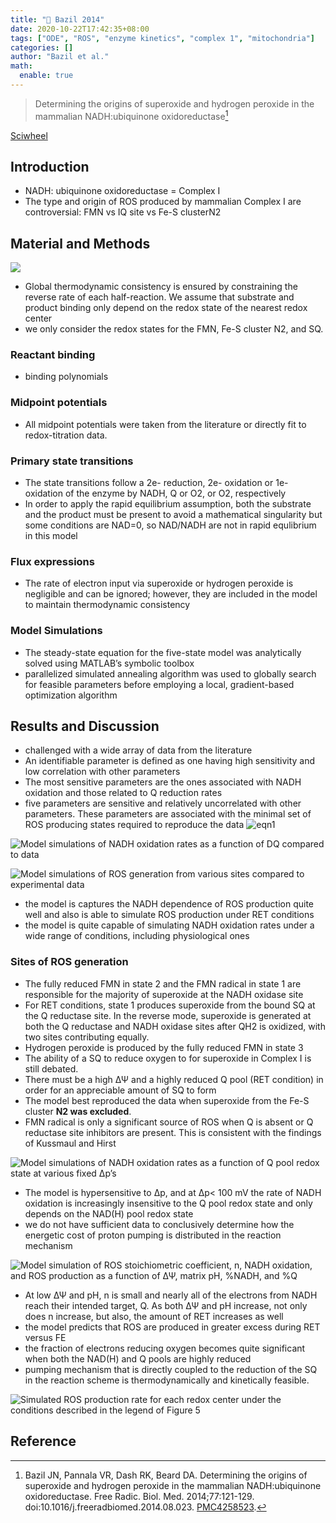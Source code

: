 ```yaml
---
title: "📒 Bazil 2014"
date: 2020-10-22T17:42:35+08:00
tags: ["ODE", "ROS", "enzyme kinetics", "complex 1", "mitochondria"]
categories: []
author: "Bazil et al."
math:
  enable: true
---
```


> Determining the origins of superoxide and hydrogen peroxide in the mammalian NADH:ubiquinone oxidoreductase[^Bazil2014]

[Sciwheel](https://sciwheel.com/work/#/items/5916864)

<!--more-->

## Introduction
* NADH: ubiquinone oxidoreductase = Complex I
* The type and origin of ROS produced by mammalian Complex I are controversial: FMN vs IQ site vs Fe-S clusterN2

## Material and Methods
![](https://www.ncbi.nlm.nih.gov/pmc/articles/PMC4258523/bin/nihms628859f1.jpg)
* Global thermodynamic consistency is ensured by constraining the reverse rate of each half-reaction. We assume that substrate and product binding only depend on the redox state of the nearest redox center
* we only consider the redox states for the FMN, Fe-S cluster N2, and SQ.
### Reactant binding
* binding polynomials

### Midpoint potentials
* All midpoint potentials were taken from the literature or directly fit to redox-titration data.

### Primary state transitions
* The state transitions follow a 2e- reduction, 2e- oxidation or 1e-oxidation of the enzyme by NADH, Q or O2, or O2, respectively
* In order to apply the rapid equilibrium assumption, both the substrate and the product must be present to avoid a mathematical singularity but some conditions are NAD=0, so NAD/NADH are not in rapid equlibrium in this model

### Flux expressions
* The rate of electron input via superoxide or hydrogen peroxide is negligible and can be ignored; however, they are included in the model to maintain thermodynamic consistency

### Model Simulations

* The steady-state equation for the five-state model was analytically solved using MATLAB’s symbolic toolbox
* parallelized simulated annealing algorithm was used to globally search for feasible parameters before employing a local, gradient-based optimization algorithm

## Results and Discussion
* challenged with a wide array of data from the literature
* An identifiable parameter is defined as one having high sensitivity and low correlation with other parameters
* The most sensitive parameters are the ones associated with NADH oxidation and those related to Q reduction rates
* five parameters are sensitive and relatively uncorrelated with other parameters. These parameters are associated with the minimal set of ROS producing states required to reproduce the data
![eqn1](https://user-images.githubusercontent.com/40054455/86616014-d0397b00-bfe7-11ea-984c-79a364be7f63.png)

![](https://www.ncbi.nlm.nih.gov/pmc/articles/PMC4258523/bin/nihms628859f2.jpg "Model simulations of NADH oxidation rates as a function of DQ compared to data")

![](https://www.ncbi.nlm.nih.gov/pmc/articles/PMC4258523/bin/nihms628859f3.jpg "Model simulations of ROS generation from various sites compared to experimental data")

* the model is captures the NADH dependence of ROS production quite well and also is able to simulate ROS production under RET conditions
* the model is quite capable of simulating NADH oxidation rates under a wide range of conditions, including physiological ones

### Sites of ROS generation
* The fully reduced FMN in state 2 and the FMN radical in state 1 are responsible for the majority of superoxide at the NADH oxidase site
* For RET conditions, state 1 produces superoxide from the bound SQ at the Q reductase site. In the reverse mode, superoxide is generated at both the Q reductase and NADH oxidase sites after QH2 is oxidized, with two sites contributing equally.
* Hydrogen peroxide is produced by the fully reduced FMN in state 3
* The ability of a SQ to reduce oxygen to for superoxide in Complex I is still debated.
* There must be a high ΔΨ and a highly reduced Q pool (RET condition) in order for an appreciable amount of SQ to form
* The model best reproduced the data when superoxide from the Fe-S cluster **N2 was excluded**.
* FMN radical is only a significant source of ROS when Q is absent or Q reductase site inhibitors are present. This is consistent with the findings of Kussmaul and Hirst

![](https://www.ncbi.nlm.nih.gov/pmc/articles/PMC4258523/bin/nihms628859f4.jpg "Model simulations of NADH oxidation rates as a function of Q pool redox state at various fixed Δp’s")
* The model is hypersensitive to Δp, and at Δp< 100 mV the rate of NADH oxidation is increasingly insensitive to the Q pool redox state and only depends on the NAD(H) pool redox state
* we do not have sufficient data to conclusively determine how the energetic cost of proton pumping is distributed in the reaction mechanism

![](https://www.ncbi.nlm.nih.gov/pmc/articles/PMC4258523/bin/nihms628859f5.jpg "Model simulation of ROS stoichiometric coefficient, n, NADH oxidation, and ROS production as a function of ΔΨ, matrix pH, %NADH, and %Q")
* At low ΔΨ and pH, n is small and nearly all of the electrons from NADH reach their intended target, Q. As both ΔΨ and pH increase, not only does n increase, but also, the amount of RET increases as well
* the model predicts that ROS are produced in greater excess during RET versus FE
* the fraction of electrons reducing oxygen becomes quite significant when both the NAD(H) and Q pools are highly reduced
* pumping mechanism that is directly coupled to the reduction of the SQ in the reaction scheme is thermodynamically and kinetically feasible.

![](https://www.ncbi.nlm.nih.gov/pmc/articles/PMC4258523/bin/nihms628859f6.jpg "Simulated ROS production rate for each redox center under the conditions described in the legend of Figure 5")

## Reference
[^Bazil2014]: Bazil JN, Pannala VR, Dash RK, Beard DA. Determining the origins of superoxide and hydrogen peroxide in the mammalian NADH:ubiquinone oxidoreductase. Free Radic. Biol. Med. 2014;77:121-129. doi:10.1016/j.freeradbiomed.2014.08.023. [PMC4258523](http://www.ncbi.nlm.nih.gov/pmc/articles/PMC4258523).

